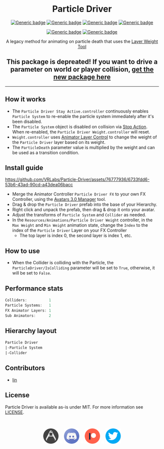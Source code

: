 <div align="center">

# Particle Driver

[![Generic badge](https://img.shields.io/github/downloads/VRLabs/Particle-Driver/total?label=Downloads)](https://github.com/VRLabs/Particle-Driver/releases/latest)
[![Generic badge](https://img.shields.io/badge/License-MIT-informational.svg)](https://github.com/VRLabs/Particle-Driver/blob/main/LICENSE)
[![Generic badge](https://img.shields.io/badge/Unity-2019.4.31f1-lightblue.svg)](https://unity3d.com/unity/whats-new/2019.4.31)
[![Generic badge](https://img.shields.io/badge/SDK-AvatarSDK3-lightblue.svg)](https://vrchat.com/home/download)

[![Generic badge](https://img.shields.io/discord/706913824607043605?color=%237289da&label=DISCORD&logo=Discord&style=for-the-badge)](https://discord.vrlabs.dev/)
[![Generic badge](https://img.shields.io/endpoint.svg?url=https%3A%2F%2Fshieldsio-patreon.vercel.app%2Fapi%3Fusername%3Dvrlabs%26type%3Dpatrons&style=for-the-badge)](https://patreon.vrlabs.dev/)

A legacy method for animating on particle death that uses the [Layer Weight Tool](https://github.com/VRLabs/Layer-Weight-Tool)

## This package is depreated! If you want to drive a parameter on world or player collision, [get the new package here](https://github.com/VRLabs/Collision-Detection)

</div>

---

## How it works

* The ``Particle Driver Stay Active.controller`` continuously enables ``Particle System`` to re-enable the particle system immediately after it's been disabled.
* The ``Particle System`` object is disabled on collision via [Stop Action](https://docs.unity3d.com/ScriptReference/ParticleSystemStopAction.html). When re-enabled, the ``Particle Driver Weight.controller`` will reset.
* ``Weight.controller`` uses [Animator Layer Control](https://docs.vrchat.com/docs/state-behaviors) to change the weight of the ``Particle Driver`` layer based on its weight.
* The ``ParticleDeath`` parameter value is multiplied by the weight and can be used as a transition condition.

## Install guide

https://github.com/VRLabs/Particle-Driver/assets/76777936/6733fdd6-53b6-43ad-90cd-a43dea06bacc

* Merge the Animator Controller ``Particle Driver FX`` to your own FX Controller, using the [Avatars 3.0 Manager](https://github.com/VRLabs/Avatars-3.0-Manager) tool.
* Drag & drop the ``Particle Driver`` prefab into the base of your Hierarchy.
* Right click and unpack the prefab, then drag & drop it onto your avatar.
* Adjust the transforms of ``Particle System`` and ``Collider`` as needed.
* In the ``Resources/Animations/Particle Driver Weight`` controller, in the ``Max Weight`` and ``Min Weight`` animation state, change the ``Index`` to the index of the ``Particle Driver`` Layer on your FX Controller
  * The top layer is index 0, the second layer is index 1, etc.

## How to use

* When the Collider is colliding with the Particle, the ``ParticleDriver/IsColliding`` parameter will be set to ``True``, otherwise, it will be set to ``False``.

## Performance stats

```c++
Colliders:          1
Particle Systems:   1
FX Animator Layers: 1
Sub Animators:      2
```

## Hierarchy layout

```html
Particle Driver
|-Particle System
|-Collider
```

## Contributors

* [lin](https://github.com/oofdesu)

## License

Particle Driver is available as-is under MIT. For more information see [LICENSE](https://github.com/VRLabs/Particle-Driver/blob/main/LICENSE).

​

<div align="center">

[<img src="https://github.com/VRLabs/Resources/raw/main/Icons/VRLabs.png" width="50" height="50">](https://vrlabs.dev "VRLabs")
<img src="https://github.com/VRLabs/Resources/raw/main/Icons/Empty.png" width="10">
[<img src="https://github.com/VRLabs/Resources/raw/main/Icons/Discord.png" width="50" height="50">](https://discord.vrlabs.dev/ "VRLabs")
<img src="https://github.com/VRLabs/Resources/raw/main/Icons/Empty.png" width="10">
[<img src="https://github.com/VRLabs/Resources/raw/main/Icons/Patreon.png" width="50" height="50">](https://patreon.vrlabs.dev/ "VRLabs")
<img src="https://github.com/VRLabs/Resources/raw/main/Icons/Empty.png" width="10">
[<img src="https://github.com/VRLabs/Resources/raw/main/Icons/Twitter.png" width="50" height="50">](https://twitter.com/vrlabsdev "VRLabs")

</div>

